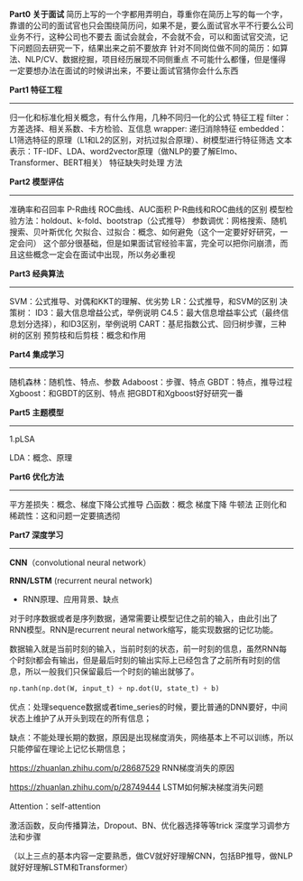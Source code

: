 **Part0 关于面试**
简历上写的一个字都用弄明白，尊重你在简历上写的每一个字，靠谱的公司的面试官也只会围绕简历问，如果不是，要么面试官水平不行要么公司业务不行，这种公司也不要去
面试会就会，不会就不会，可以和面试官交流，记下问题回去研究一下，结果出来之前不要放弃
针对不同岗位做不同的简历：如算法、NLP/CV、数据挖掘，项目经历展现不同侧重点
不可能什么都懂，但是懂得一定要想办法在面试的时候讲出来，不要让面试官猜你会什么东西



**Part1 特征工程**

-----

归一化和标准化相关概念，有什么作用，几种不同归一化的公式
特征工程
filter：方差选择、相关系数、卡方检验、互信息
wrapper: 递归消除特征
embedded：L1筛选特征的原理（L1和L2的区别，对抗过拟合原理）、树模型进行特征筛选
文本表示：TF-IDF、LDA、word2vector原理（做NLP的要了解Elmo、Transformer、BERT相关）
特征缺失时处理 方法



**Part2 模型评估**

-------

准确率和召回率
P-R曲线
ROC曲线、AUC面积
P-R曲线和ROC曲线的区别
模型检验方法：holdout、k-fold、bootstrap（公式推导）
参数调优：网格搜索、随机搜索、贝叶斯优化
欠拟合、过拟合：概念、如何避免（这个一定要好好研究，一定会问）
这个部分很基础，但是如果面试官经验丰富，完全可以把你问崩溃，而且这些概念一定会在面试中出现，所以务必重视



**Part3 经典算法**

------

SVM：公式推导、对偶和KKT的理解、优劣势
LR：公式推导，和SVM的区别
决策树：
ID3：最大信息增益公式，举例说明
C4.5：最大信息增益率公式（最终信息划分选择），和ID3区别，举例说明
CART：基尼指数公式、回归树步骤，三种树的区别
预剪枝和后剪枝：概念和作用



**Part4 集成学习**

-------

随机森林：随机性、特点、参数
Adaboost：步骤、特点
GBDT：特点，推导过程
Xgboost：和GBDT的区别、特点
把GBDT和Xgboost好好研究一番



**Part5 主题模型**

--------

1.pLSA

LDA：概念、原理



**Part6 优化方法**

----------

平方差损失：概念、梯度下降公式推导
凸函数：概念
梯度下降
牛顿法
正则化和稀疏性：这和问题一定要搞透彻



**Part7 深度学习**

------

**CNN**（convolutional neural network）







**RNN/LSTM** (recurrent neural network)

* RNN原理、应用背景、缺点

对于时序数据或者是序列数据，通常需要让模型记住之前的输入，由此引出了RNN模型。RNN是recurrent neural network缩写，能实现数据的记忆功能。

数据输入就是当前时刻的输入，当前时刻的状态，前一时刻的信息，虽然RNN每个时刻t都会有输出，但是最后时刻的输出实际上已经包含了之前所有时刻的信息，所以一般我们只保留最后一个时刻的输出就够了。

```python
np.tanh(np.dot(W, input_t) + np.dot(U, state_t) + b)
```

优点：处理sequence数据或者time_series的时候，要比普通的DNN要好，中间状态上维护了从开头到现在的所有信息；

缺点：不能处理长期的数据，原因是出现梯度消失，网络基本上不可以训练，所以只能停留在理论上记忆长期信息；

https://zhuanlan.zhihu.com/p/28687529 RNN梯度消失的原因

https://zhuanlan.zhihu.com/p/28749444 LSTM如何解决梯度消失问题



Attention：self-attention

激活函数，反向传播算法，Dropout、BN、优化器选择等等trick
深度学习调参方法和步骤





（以上三点的基本内容一定要熟悉，做CV就好好理解CNN，包括BP推导，做NLP就好好理解LSTM和Transformer）
